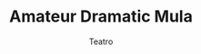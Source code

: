 ---
layout: post
title: "Amateur Dramatic Mula"
subtitle: "Teatro"
background: "/img/posts/bg-mula.jpg"
eventdate: 2019-01-21 12:30:00 +0100
placeName: "Teatro Lope de Vega"
placeMapsUrl: https://www.google.es/maps/place/Teatro+Lope+de+Vega/@38.0410092,-1.4942407,17z/data=!3m1!4b1!4m5!3m4!1s0xd6460c52dca05d7:0x25b07ab4a44da96!8m2!3d38.041005!4d-1.492052
category: "local"
tags: "mula"
---